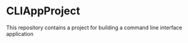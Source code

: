 # CLIAppProject
This repository contains a project for building a command line interface application
